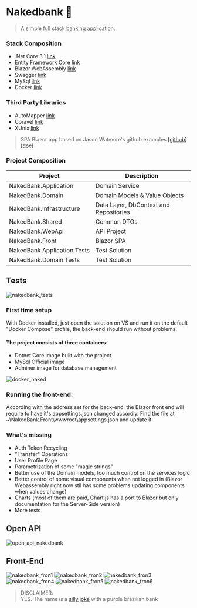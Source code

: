 # Nakedbank 🍑
> A simple full stack banking application.

### Stack Composition
+ .Net Core 3.1 [link](https://dotnet.microsoft.com/)
+ Entity Framework Core [link](https://docs.microsoft.com/pt-br/ef/core/)
+ Blazor WebAssembly [link](https://dotnet.microsoft.com/apps/aspnet/web-apps/blazor)
+ Swagger [link](https://docs.microsoft.com/en-us/aspnet/core/tutorials/getting-started-with-swashbuckle?view=aspnetcore-3.1&tabs=visual-studio)
+ MySql [link](https://dev.mysql.com/doc/connector-net/en/connector-net-entityframework-core.html)
+ Docker [link](https://docs.microsoft.com/en-us/dotnet/architecture/containerized-lifecycle/design-develop-containerized-apps/visual-studio-tools-for-docker)

### Third Party Libraries
+ AutoMapper [link](https://automapper.org/)
+ Coravel [link](https://docs.coravel.net/)
+ XUnix [link](https://xunit.net/)

> SPA Blazor app based on Jason Watmore's github examples [[github]](https://github.com/cornflourblue/blazor-webassembly-jwt-authentication-example) [[doc]](https://jasonwatmore.com/post/2020/08/13/blazor-webassembly-jwt-authentication-example-tutorial#app-route-view-cs)

### Project Composition
Project | Description
--- | ---
NakedBank.Application | Domain Service
NakedBank.Domain | Domain Models & Value Objects
NakedBank.Infrastructure | Data Layer, DbContext and Repositories
NakedBank.Shared | Common DTOs
NakedBank.WebApi | API Project
NakedBank.Front | Blazor SPA
NakedBank.Application.Tests | Test Solution
NakedBank.Domain.Tests | Test Solution

## Tests
![nakedbank_tests](https://user-images.githubusercontent.com/1196314/92039307-3f62ef80-ed4b-11ea-8acf-e1060d01fcc4.PNG)

### First time setup
With Docker installed, just open the solution on VS and run it on the default "Docker Compose" profile, the back-end should run without problems.

#### The project consists of three containers:
+ Dotnet Core image built with the project
+ MySql Official image
+ Adminer image for database management

![docker_naked](https://user-images.githubusercontent.com/1196314/91937111-a76ff200-ecc7-11ea-984c-62a756d74d73.PNG)

### Running the front-end:
According with the address set for the back-end, the Blazor front end will require to have it's appsettings.json changed accordly.
Find the file at ~\NakedBank.Front\wwwroot\appsettings.json and update it

### What's missing
+ Auth Token Recycling
+ "Transfer" Operations
+ User Profile Page
+ Parametrization of some "magic strings"
+ Better use of the Domain models, too much control on the services logic
+ Better control of some visual components when not logged in (Blazor Webassembly right now stil has some problems updating components when values change)
+ Charts (most of them are paid, Chart.js has a port to Blazor but only documentation for the Server-Side version)
+ More tests

## Open API
![open_api_nakedbank](https://user-images.githubusercontent.com/1196314/91937110-a76ff200-ecc7-11ea-9365-98d8f6ab2ba9.PNG)

## Front-End
![nakedbank_fron1](https://user-images.githubusercontent.com/1196314/91937098-a212a780-ecc7-11ea-8f8c-3e5c7dd5c9be.PNG)
![nakedbank_fron2](https://user-images.githubusercontent.com/1196314/91937103-a3dc6b00-ecc7-11ea-8f70-fd313e50d710.PNG)
![nakedbank_fron3](https://user-images.githubusercontent.com/1196314/91937105-a5a62e80-ecc7-11ea-9c3a-d6f5a4574b3a.PNG)
![nakedbank_fron4](https://user-images.githubusercontent.com/1196314/91937106-a63ec500-ecc7-11ea-9330-b92af01fb762.PNG)
![nakedbank_fron5](https://user-images.githubusercontent.com/1196314/91937108-a63ec500-ecc7-11ea-8145-e7d063701675.PNG)
![nakedbank_fron6](https://user-images.githubusercontent.com/1196314/91937109-a6d75b80-ecc7-11ea-9344-90ea971a3824.PNG)

> DISCLAIMER:  
> YES. The name is a [silly joke](https://blog.nubank.com.br/por-que-nubank-chama-nubank/) with a purple brazilian bank